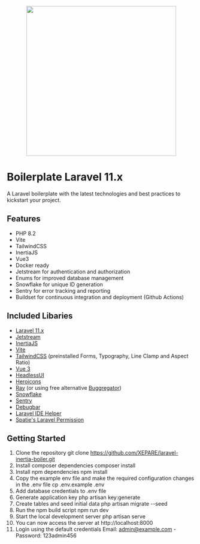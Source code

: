 <p align="center"><a href="https://laravel.com" target="_blank"><img src="https://raw.githubusercontent.com/laravel/art/master/logo-lockup/5%20SVG/2%20CMYK/1%20Full%20Color/laravel-logolockup-cmyk-red.svg" width="400"></a></p>

# Boilerplate Laravel 11.x

A Laravel boilerplate with the latest technologies and best practices to kickstart your project.

## Features
- PHP 8.2
- Vite
- TailwindCSS
- InertiaJS
- Vue3
- Docker ready
- Jetstream for authentication and authorization
- Enums for improved database management
- Snowflake for unique ID generation
- Sentry for error tracking and reporting
- Buildset for continuous integration and deployment (Github Actions)

## Included Libaries
- [Laravel 11.x](https://laravel.com/docs/11.x)
- [Jetstream](https://jetstream.laravel.com)
- [InertiaJS](https://inertiajs.com/)
- [Vite](https://vitejs.dev/)
- [TailwindCSS](https://tailwindcss.com/) (preinstalled Forms, Typography, Line Clamp and Aspect Ratio)
- [Vue 3](https://v3.vuejs.org/)
- [HeadlessUI](https://headlessui.dev/)
- [Heroicons](https://heroicons.com/)
- [Ray](https://myray.app/) (or using free alternative [Buggregator](https://github.com/buggregator/app))
- [Snowflake](https://github.com/kra8/laravel-snowflake)
- [Sentry](https://sentry.io/welcome/)
- [Debugbar](https://github.com/barryvdh/laravel-debugbar)
- [Laravel IDE Helper](https://github.com/barryvdh/laravel-ide-helper)
- [Spatie's Laravel Permission](https://github.com/spatie/laravel-permission)

## Getting Started

1. Clone the repository
   git clone https://github.com/XEPARE/laravel-inertia-boiler.git
2. Install composer dependencies
   composer install
3. Install npm dependencies
   npm install
4. Copy the example env file and make the required configuration changes in the .env file
   cp .env.example .env
5. Add database credentials to .env file
6. Generate application key
   php artisan key:generate
7. Create tables and seed initial data
   php artisan migrate --seed
8. Run the npm build script
   npm run dev
9. Start the local development server
   php artisan serve
10. You can now access the server at http://localhost:8000
11. Login using the default credentials
    Email: admin@example.com - Password: 123admin456
